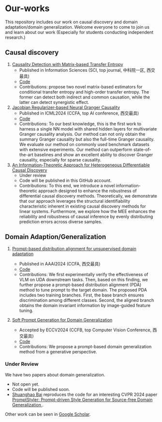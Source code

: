 # Our-works
This repository includes our work on causal discovery and domain adaptation/domain generalization.
Welcome everyone to come to join us and learn about our work (Especially for students conducting independent research.)

## Causal discovery

1. [Causality Detection with Matrix-based Transfer Entropy](https://www.sciencedirect.com/science/article/pii/S0020025522010830)
   - Published in Information Sciences (SCI, top journal, 中科院一区, 西交最具)
   - [Code](https://github.com/zwq2/MTE_causal.git)
   - Contributions: propose two novel matrix-based estimators for conditional transfer entropy and high-order transfer entropy.
     The former can detect both indirect and common causation, while the latter can detect synergistic effect. 
2. [Jacobian Regularizer-based Neural Granger Causality](https://openreview.net/forum?id=FG5hjRBtpm)
   - Published in ICML2024 (CCFA, top AI conference, 西交最具)
   - [Code](https://github.com/ElleZWQ/JRNGC.git)
   - Contributions: To our best knowledge, this is the first work to harness a single NN model with shared hidden layers for multivariate Granger causality analysis. Our method can not only obtain the summary Granger causality but also the full-time Granger causality. We evaluate our method on commonly used benchmark datasets with extensive experiments. Our method can
outperform state-of-the-art baselines and show an excellent ability to discover Granger causality, especially for sparse causality.
3. [An Information-Theoretic Approach for Heterogeneous Differentiable Causal Discovery](https://papers.ssrn.com/sol3/papers.cfm?abstract_id=4837242)
   - Under review
   - Code will be published in this GitHub account.
   - Contributions: To this end, we introduce a novel information-theoretic approach designed to enhance the robustness of differential causal discovery methods. Theoretically, we demonstrate that our approach leverages the structural identifiability characteristic inherent in existing causal discovery methods for linear systems. Furthermore, we explore how the MEE
enhances the reliability and robustness of causal inference by evenly distributing prediction errors across diverse samples.

## Domain Adaption/Generalization

1. [Prompt-based distribution alignment for unsupervised domain adaptation](https://ojs.aaai.org/index.php/AAAI/article/view/27830)
   - Published in AAAI2024 (CCFA, 西交最具)
   - [Code](https://github.com/BaiShuanghao/Prompt-based-Distribution-Alignment.git)
   - Contributions: We first experimentally verify the effectiveness of VLM on UDA downstream tasks. Then, based on this finding, we further propose a prompt-based distribution alignment (PDA) method to tune prompt to the target domain. The proposed PDA includes two training branches. First, the base branch ensures discrimination among different
classes. Second, the aligned branch obtains the domain invariant information by image-guided feature tuning.

2. [Soft Prompt Generation for Domain Generalization](https://arxiv.org/abs/2404.19286)
   - Accepted by ECCV2024 (CCFB, top Computer Vision Conference, 西交最具)
   - [Code](https://github.com/renytek13/Soft-Prompt-Generation.git)
   - Contributions: We propose a prompt-based domain generalization method from a generative perspective.

### Under Review
We have two papers about domain generalization.
   -  Not open yet.
   - Code will be published soon. 
   - [Shuanghao Bai](https://github.com/BaiShuanghao) reproduces the code for an interesting CVPR 2024 paper [PromptStyler: Prompt-driven Style Generation for Source-free Domain Generalization
](https://arxiv.org/abs/2307.15199).

Other work can be seen in [Google Scholar](https://scholar.google.com/citations?user=3Q_3PR8AAAAJ&hl=zh-CN).
  


